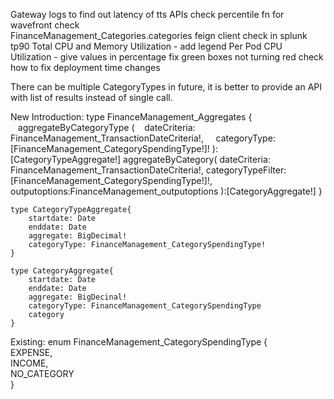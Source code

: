 Gateway logs to find out latency of tts APIs
check percentile fn for wavefront
check   
FinanceManagement_Categories.categories 
feign client check in splunk tp90
Total CPU and Memory Utilization - add legend
Per Pod CPU Utilization - give values in percentage
fix green boxes not turning red 
check how to fix deployment time changes


There can be multiple CategoryTypes in future, it is better to provide an API with list of results instead of single call.


New Introduction:
	type FinanceManagement_Aggregates {
	   aggregateByCategoryType (
		   dateCriteria: FinanceManagement_TransactionDateCriteria!, 
		   categoryType: [FinanceManagement_CategorySpendingType!]!
		   ): [CategoryTypeAggregate!]
	  aggregateByCategory(
			dateCriteria: FinanceManagement_TransactionDateCriteria!,
			categoryTypeFilter: [FinanceManagement_CategorySpendingType!]!, 
			outputoptions:FinanceManagement_outputoptions
	  ):[CategoryAggregate!]
	}

	type CategoryTypeAggregate{
		startdate: Date
		enddate: Date
		aggregate: BigDecimal!
		categoryType: FinanceManagement_CategorySpendingType!
	}

	type CategoryAggregate{
		startdate: Date
		enddate: Date
		aggregate: BigDecinal!
	    categoryType: FinanceManagement_CategorySpendingType
	    category
	}


Existing: 
	enum FinanceManagement_CategorySpendingType {  
	    EXPENSE,  
	    INCOME,  
	    NO_CATEGORY  
	}
